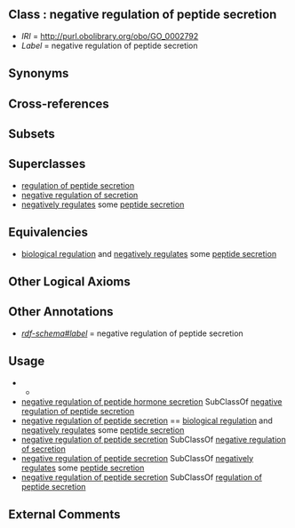 
## Class : negative regulation of peptide secretion

 * *IRI* = http://purl.obolibrary.org/obo/GO_0002792
 * *Label* = negative regulation of peptide secretion

## Synonyms


## Cross-references


## Subsets


## Superclasses

 * [regulation of peptide secretion](../../GO/91/GO_0002791.md)
 * [negative regulation of secretion](../../GO/48/GO_0051048.md)
 * [negatively regulates](../../RO/12/RO_0002212.md) some [peptide secretion](../../GO/90/GO_0002790.md)

## Equivalencies

 * [biological regulation](../../GO/07/GO_0065007.md) and [negatively regulates](../../RO/12/RO_0002212.md) some [peptide secretion](../../GO/90/GO_0002790.md)

## Other Logical Axioms


## Other Annotations

 * *[rdf-schema#label](../../el/rdf-schema#label.md)* = negative regulation of peptide secretion

## Usage

 * -
 * [negative regulation of peptide hormone secretion](../../GO/78/GO_0090278.md) SubClassOf [negative regulation of peptide secretion](../../GO/92/GO_0002792.md)
 * [negative regulation of peptide secretion](../../GO/92/GO_0002792.md) == [biological regulation](../../GO/07/GO_0065007.md) and [negatively regulates](../../RO/12/RO_0002212.md) some [peptide secretion](../../GO/90/GO_0002790.md)
 * [negative regulation of peptide secretion](../../GO/92/GO_0002792.md) SubClassOf [negative regulation of secretion](../../GO/48/GO_0051048.md)
 * [negative regulation of peptide secretion](../../GO/92/GO_0002792.md) SubClassOf [negatively regulates](../../RO/12/RO_0002212.md) some [peptide secretion](../../GO/90/GO_0002790.md)
 * [negative regulation of peptide secretion](../../GO/92/GO_0002792.md) SubClassOf [regulation of peptide secretion](../../GO/91/GO_0002791.md)

## External Comments

